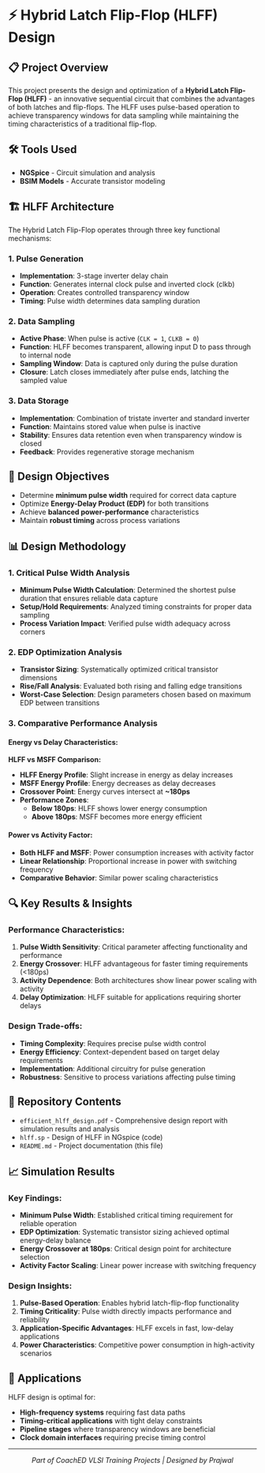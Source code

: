 # ⚡ Hybrid Latch Flip-Flop (HLFF) Design

## 📋 Project Overview

This project presents the design and optimization of a **Hybrid Latch Flip-Flop (HLFF)** - an innovative sequential circuit that combines the advantages of both latches and flip-flops. The HLFF uses pulse-based operation to achieve transparency windows for data sampling while maintaining the timing characteristics of a traditional flip-flop.

## 🛠️ Tools Used
- **NGSpice** - Circuit simulation and analysis
- **BSIM Models** - Accurate transistor modeling

## 🏗️ HLFF Architecture

The Hybrid Latch Flip-Flop operates through three key functional mechanisms:

### 1. **Pulse Generation**
- **Implementation**: 3-stage inverter delay chain
- **Function**: Generates internal clock pulse and inverted clock (clkb)
- **Operation**: Creates controlled transparency window
- **Timing**: Pulse width determines data sampling duration

### 2. **Data Sampling**
- **Active Phase**: When pulse is active (`CLK = 1`, `CLKB = 0`)
- **Function**: HLFF becomes transparent, allowing input D to pass through to internal node
- **Sampling Window**: Data is captured only during the pulse duration
- **Closure**: Latch closes immediately after pulse ends, latching the sampled value

### 3. **Data Storage**
- **Implementation**: Combination of tristate inverter and standard inverter
- **Function**: Maintains stored value when pulse is inactive
- **Stability**: Ensures data retention even when transparency window is closed
- **Feedback**: Provides regenerative storage mechanism

## 🎯 Design Objectives

- Determine **minimum pulse width** required for correct data capture
- Optimize **Energy-Delay Product (EDP)** for both transitions
- Achieve **balanced power-performance** characteristics
- Maintain **robust timing** across process variations

## 📊 Design Methodology

### 1. Critical Pulse Width Analysis
- **Minimum Pulse Width Calculation**: Determined the shortest pulse duration that ensures reliable data capture
- **Setup/Hold Requirements**: Analyzed timing constraints for proper data sampling
- **Process Variation Impact**: Verified pulse width adequacy across corners

### 2. EDP Optimization Analysis
- **Transistor Sizing**: Systematically optimized critical transistor dimensions
- **Rise/Fall Analysis**: Evaluated both rising and falling edge transitions
- **Worst-Case Selection**: Design parameters chosen based on maximum EDP between transitions

### 3. Comparative Performance Analysis

#### Energy vs Delay Characteristics:
**HLFF vs MSFF Comparison:**
- **HLFF Energy Profile**: Slight increase in energy as delay increases
- **MSFF Energy Profile**: Energy decreases as delay decreases
- **Crossover Point**: Energy curves intersect at **~180ps**
- **Performance Zones**:
  - **Below 180ps**: HLFF shows lower energy consumption
  - **Above 180ps**: MSFF becomes more energy efficient

#### Power vs Activity Factor:
- **Both HLFF and MSFF**: Power consumption increases with activity factor
- **Linear Relationship**: Proportional increase in power with switching frequency
- **Comparative Behavior**: Similar power scaling characteristics

## 🔍 Key Results & Insights

### Performance Characteristics:
1. **Pulse Width Sensitivity**: Critical parameter affecting functionality and performance
2. **Energy Crossover**: HLFF advantageous for faster timing requirements (<180ps)
3. **Activity Dependence**: Both architectures show linear power scaling with activity
4. **Delay Optimization**: HLFF suitable for applications requiring shorter delays

### Design Trade-offs:
- **Timing Complexity**: Requires precise pulse width control
- **Energy Efficiency**: Context-dependent based on target delay requirements
- **Implementation**: Additional circuitry for pulse generation
- **Robustness**: Sensitive to process variations affecting pulse timing

## 📁 Repository Contents

- `efficient_hlff_design.pdf` - Comprehensive design report with simulation results and analysis
- `hlff.sp` - Design of HLFF in NGspice (code)
- `README.md` - Project documentation (this file)

## 📈 Simulation Results

### Key Findings:
- **Minimum Pulse Width**: Established critical timing requirement for reliable operation
- **EDP Optimization**: Systematic transistor sizing achieved optimal energy-delay balance
- **Energy Crossover at 180ps**: Critical design point for architecture selection
- **Activity Factor Scaling**: Linear power increase with switching frequency

### Design Insights:
1. **Pulse-Based Operation**: Enables hybrid latch-flip-flop functionality
2. **Timing Criticality**: Pulse width directly impacts performance and reliability
3. **Application-Specific Advantages**: HLFF excels in fast, low-delay applications
4. **Power Characteristics**: Competitive power consumption in high-activity scenarios

## 🚀 Applications

HLFF design is optimal for:
- **High-frequency systems** requiring fast data paths
- **Timing-critical applications** with tight delay constraints
- **Pipeline stages** where transparency windows are beneficial
- **Clock domain interfaces** requiring precise timing control

---

<p align="center">
  <i>Part of CoachED VLSI Training Projects | Designed by Prajwal</i>

</p>
